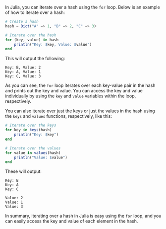 In Julia, you can iterate over a hash using the `for` loop. Below is an example of how to iterate over a hash:

```julia
# Create a hash
hash = Dict("A" => 1, "B" => 2, "C" => 3)

# Iterate over the hash
for (key, value) in hash
    println("Key: $key, Value: $value")
end
```

This will output the following:

```
Key: B, Value: 2
Key: A, Value: 1
Key: C, Value: 3
```

As you can see, the `for` loop iterates over each key-value pair in the hash and prints out the key and value. You can access the key and value individually by using the `key` and `value` variables within the loop, respectively.

You can also iterate over just the keys or just the values in the hash using the `keys` and `values` functions, respectively, like this:

```julia
# Iterate over the keys
for key in keys(hash)
    println("Key: $key")
end

# Iterate over the values
for value in values(hash)
    println("Value: $value")
end
```

These will output:

```
Key: B
Key: A
Key: C

Value: 2
Value: 1
Value: 3
```

In summary, iterating over a hash in Julia is easy using the `for` loop, and you can easily access the key and value of each element in the hash.
